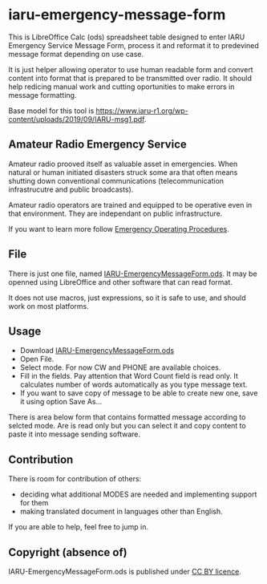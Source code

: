 # iaru-emergency-message-form

This is LibreOffice Calc (ods) spreadsheet table designed to enter IARU Emergency Service Message Form, process it and reformat it to predevined message format depending on use case.

It is just helper allowing operator to use human readable form and convert content into format that is prepared to be transmitted over radio. It should help redicing manual work and cutting oportunities to make errors in message formatting.

Base model for this tool is https://www.iaru-r1.org/wp-content/uploads/2019/09/IARU-msg1.pdf.

## Amateur Radio Emergency Service

Amateur radio prooved itself as valuable asset in emergencies. When natural or human initiated disasters struck some ara that often means shutting down conventional communications (telecommunication infrastrucutre and public broadcasts). 

Amateur radio operators are trained and equipped to be operative even in that environment. They are independant on public infrastructure.

If you want to learn more follow [Emergency Operating Procedures](https://www.iaru-r1.org/about-us/committees-and-working-groups/emcomm/emergency-operating-procedures/).

## File

There is just one file, named [IARU-EmergencyMessageForm.ods](https://github.com/pedjas/iaru-emergency-message-form/blob/main/IARU-EmergencyMessageForm.ods). It may be openned using LibreOffice and other software that can read format.

It does not use macros, just expressions, so it is safe to use, and should work on most platforms.

## Usage

- Download [IARU-EmergencyMessageForm.ods](https://github.com/pedjas/iaru-emergency-message-form/blob/main/IARU-EmergencyMessageForm.ods)
- Open File.
- Select mode. For now CW and PHONE are available choices.
- Fill in the fields. Pay attention that Word Count field is read only. It calculates number of words automatically as you type message text.
- If you want to save copy of message to be able to create new one, save it using option Save As...

There is area below form that contains formatted message according to selcted mode. Are is read only but you can select it and copy content to paste it into message sending software.

## Contribution

There is room for contribution of others:
- deciding what additional MODES are needed and implementing support for them
- making translated document in languages other than English.

If you are able to help, feel free to jump in.

## Copyright (absence of)

IARU-EmergencyMessageForm.ods is published under [CC BY licence](https://creativecommons.org/licenses/by/4.0/).
